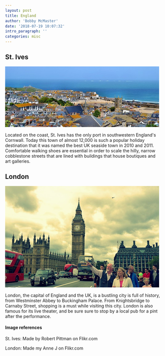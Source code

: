```yaml
---
layout: post
title: England
author: 'Bobby McMaster'
date: '2018-07-19 10:07:32'
intro_paragraph: ''
categories: misc
---
```

## St. Ives
![St. Ives](/assets/stives.jpg)

Located on the coast, St. Ives has the only port in southwestern England's Cornwall. Today this town of almost 12,000 is such a popular holiday destination that it was named the best UK seaside town in 2010 and 2011. Comfortable walking shoes are essential in order to scale the hilly, narrow cobblestone streets that are lined with buildings that house boutiques and art galleries.

## London
![London](/assets/London.jpg)

London, the capital of England and the UK, is a bustling city is full of history, from Westminster Abbey to Buckingham Palace. From Knightsbridge to Carnaby Street, shopping is a must while visiting this city. London is also famous for its live theater, and be sure sure to stop by a local pub for a pint after the performance.


#### Image references
St. Ives: Made by Robert Pittman on Flikr.com

London: Made my Anne J on Flikr.com
